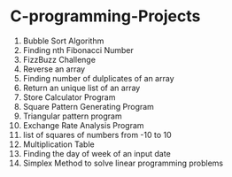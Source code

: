 # C-programming-Projects
<ol>
  <li>Bubble Sort Algorithm</li>
  <li>Finding nth Fibonacci Number</li>
  <li>FizzBuzz Challenge</li>
  <li>Reverse an array</li>
  <li>Finding number of dulplicates of an array</li>
  <li>Return an unique list of an array</li>
  <li>Store Calculator Program</li>
  <li>Square Pattern Generating Program</li>
  <li>Triangular pattern program</li>
  <li>Exchange Rate Analysis Program</li>
  <li>list of squares of numbers from -10 to 10</li>
  <li>Multiplication Table</li>
  <li>Finding the day of week of an input date</li>
  <li>Simplex Method to solve linear programming problems</li>
 </ol>
